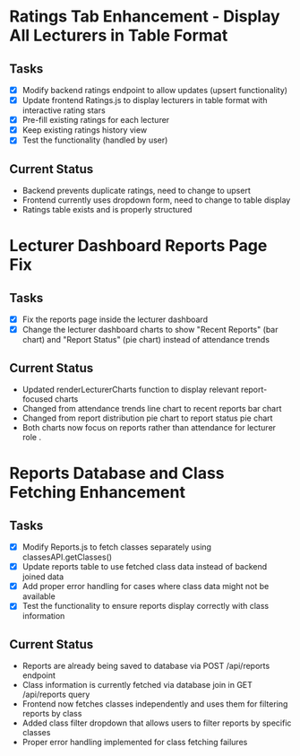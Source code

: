 # Ratings Tab Enhancement - Display All Lecturers in Table Format

## Tasks
- [x] Modify backend ratings endpoint to allow updates (upsert functionality)
- [x] Update frontend Ratings.js to display lecturers in table format with interactive rating stars
- [x] Pre-fill existing ratings for each lecturer
- [x] Keep existing ratings history view
- [x] Test the functionality (handled by user)

## Current Status
- Backend prevents duplicate ratings, need to change to upsert
- Frontend currently uses dropdown form, need to change to table display
- Ratings table exists and is properly structured

# Lecturer Dashboard Reports Page Fix

## Tasks
- [x] Fix the reports page inside the lecturer dashboard
- [x] Change the lecturer dashboard charts to show "Recent Reports" (bar chart) and "Report Status" (pie chart) instead of attendance trends

## Current Status
- Updated renderLecturerCharts function to display relevant report-focused charts
- Changed from attendance trends line chart to recent reports bar chart
- Changed from report distribution pie chart to report status pie chart
- Both charts now focus on reports rather than attendance for lecturer role
.
# Reports Database and Class Fetching Enhancement

## Tasks
- [x] Modify Reports.js to fetch classes separately using classesAPI.getClasses()
- [x] Update reports table to use fetched class data instead of backend joined data
- [x] Add proper error handling for cases where class data might not be available
- [x] Test the functionality to ensure reports display correctly with class information

## Current Status
- Reports are already being saved to database via POST /api/reports endpoint
- Class information is currently fetched via database join in GET /api/reports query
- Frontend now fetches classes independently and uses them for filtering reports by class
- Added class filter dropdown that allows users to filter reports by specific classes
- Proper error handling implemented for class fetching failures
